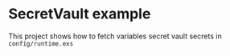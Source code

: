 # SecretVault example

This project shows how to fetch variables secret vault secrets in `config/runtime.exs`

